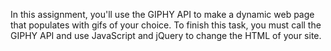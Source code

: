 In this assignment, you'll use the GIPHY API to make a dynamic web page that populates with gifs of your choice. 
To finish this task, you must call the GIPHY API and use JavaScript and jQuery to change the HTML of your site.
